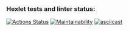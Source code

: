 ### Hexlet tests and linter status:
[![Actions Status](https://github.com/notivri/frontend-project-44/actions/workflows/hexlet-check.yml/badge.svg)](https://github.com/notivri/frontend-project-44/actions)
[![Maintainability](https://api.codeclimate.com/v1/badges/391989cd4a2cdaba6017/maintainability)](https://codeclimate.com/github/notivri/frontend-project-44/maintainability)
[![asciicast](https://asciinema.org/a/CAIrrH0iWDRR8AO3OwH5tklAK.svg)](https://asciinema.org/a/CAIrrH0iWDRR8AO3OwH5tklAK)